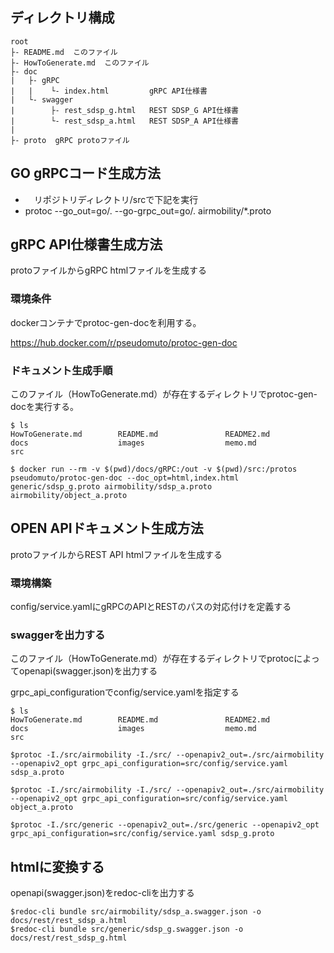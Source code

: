 ## ディレクトリ構成

```
root
├- README.md  このファイル
├- HowToGenerate.md  このファイル
├- doc 
|   ├- gRPC
|	|    └- index.html         gRPC API仕様書
|	└- swagger
|	     ├- rest_sdsp_g.html   REST SDSP_G API仕様書
|	     └- rest_sdsp_a.html   REST SDSP_A API仕様書
|
├- proto  gRPC protoファイル
```

## GO gRPCコード生成方法

- 　リポジトリディレクトリ/srcで下記を実行
-   protoc --go_out=go/. --go-grpc_out=go/. airmobility/*.proto


## gRPC API仕様書生成方法

protoファイルからgRPC htmlファイルを生成する

### 環境条件

dockerコンテナでprotoc-gen-docを利用する。

https://hub.docker.com/r/pseudomuto/protoc-gen-doc


### ドキュメント生成手順

このファイル（HowToGenerate.md）が存在するディレクトリでprotoc-gen-docを実行する。

```
$ ls
HowToGenerate.md        README.md               README2.md              docs                    images                  memo.md                 src

$ docker run --rm -v $(pwd)/docs/gRPC:/out -v $(pwd)/src:/protos pseudomuto/protoc-gen-doc --doc_opt=html,index.html generic/sdsp_g.proto airmobility/sdsp_a.proto airmobility/object_a.proto
```

## OPEN APIドキュメント生成方法

protoファイルからREST API htmlファイルを生成する

### 環境構築
config/service.yamlにgRPCのAPIとRESTのパスの対応付けを定義する

### swaggerを出力する
このファイル（HowToGenerate.md）が存在するディレクトリでprotocによってopenapi(swagger.json)を出力する

grpc_api_configurationでconfig/service.yamlを指定する


```
$ ls
HowToGenerate.md        README.md               README2.md              docs                    images                  memo.md                 src

$protoc -I./src/airmobility -I./src/ --openapiv2_out=./src/airmobility --openapiv2_opt grpc_api_configuration=src/config/service.yaml sdsp_a.proto

$protoc -I./src/airmobility -I./src/ --openapiv2_out=./src/airmobility --openapiv2_opt grpc_api_configuration=src/config/service.yaml object_a.proto

$protoc -I./src/generic --openapiv2_out=./src/generic --openapiv2_opt grpc_api_configuration=src/config/service.yaml sdsp_g.proto
```


## htmlに変換する
openapi(swagger.json)をredoc-cliを出力する

```
$redoc-cli bundle src/airmobility/sdsp_a.swagger.json -o docs/rest/rest_sdsp_a.html
$redoc-cli bundle src/generic/sdsp_g.swagger.json -o docs/rest/rest_sdsp_g.html
```
